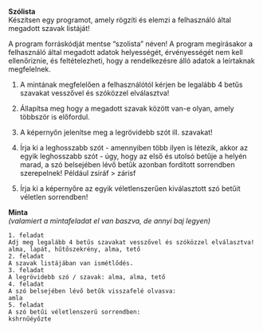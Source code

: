 **Szólista**  
Készítsen egy programot, amely rögzíti és elemzi a felhasználó által megadott szavak
listáját!  

A program forráskódját mentse “szolista” néven! A program megírásakor a felhasználó által
megadott adatok helyességét, érvényességét nem kell ellenőriznie, és feltételezheti, hogy a
rendelkezésre álló adatok a leírtaknak megfelelnek.

1. A mintának megfelelően a felhasználótól kérjen be legalább 4 betűs szavakat
vesszővel és szóközzel elválasztva!

2. Állapítsa meg hogy a megadott szavak között van-e olyan, amely többször is
előfordul.

3. A képernyőn jelenítse meg a legrövidebb szót ill. szavakat!

4. Írja ki a leghosszabb szót - amennyiben több ilyen is létezik, akkor az egyik
leghosszabb szót - úgy, hogy az első és utolsó betűje a helyén marad, a szó
belsejében lévő betűk azonban fordított sorrendben szerepelnek! Például zsiráf >
zárisf

5. Írja ki a képernyőre az egyik véletlenszerűen kiválasztott szó betűit véletlen
sorrendben!  


**Minta**  
*(valamiert a mintafeladat el van baszva, de annyi baj legyen)*
```
1. feladat
Adj meg legalább 4 betűs szavakat vesszővel és szóközzel elválasztva!
alma, lapát, hűtőszekrény, alma, tető
2. feladat
A szavak listájában van ismétlődés.
3. feladat
A legrövidebb szó / szavak: alma, alma, tető
4. feladat
A szó belsejében lévő betűk visszafelé olvasva:
amla
5. feladat
A szó betűi véletlenszerű sorrendben:
kshrnűéyőzte
```
